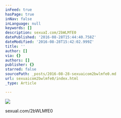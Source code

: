 ```yaml
---
inFeed: true
hasPage: true
inNav: false
inLanguage: null
keywords: []
description: sexuaI.com/2bWLMfE0
datePublished: '2016-08-28T15:44:40.758Z'
dateModified: '2016-08-28T15:42:02.999Z'
title: ''
author: []
via: {}
authors: []
publisher: {}
starred: false
sourcePath: _posts/2016-08-28-sexuaicom2bwlmfe0.md
url: sexuaicom2bwlmfe0/index.html
_type: Article

---
```

![](https://the-grid-user-content.s3-us-west-2.amazonaws.com/1b5337bf-3ba0-435b-bd81-9bf66a5c051c.jpg)

sexuaI.com/2bWLMfE0